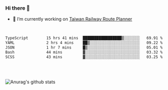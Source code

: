 ### Hi there 👋

- 🔭 I’m currently working on [Taiwan Railway Route Planner](https://github.com/Taiwan-Railway-Route-Planner)

<br/>

<!--START_SECTION:waka-->

```txt
TypeScript        15 hrs 41 mins  █████████████████▒░░░░░░░   69.91 %
YAML              2 hrs 4 mins    ██▒░░░░░░░░░░░░░░░░░░░░░░   09.22 %
JSON              1 hr 7 mins     █▒░░░░░░░░░░░░░░░░░░░░░░░   05.01 %
Bash              44 mins         ▓░░░░░░░░░░░░░░░░░░░░░░░░   03.32 %
SCSS              43 mins         ▓░░░░░░░░░░░░░░░░░░░░░░░░   03.25 %
```

<!--END_SECTION:waka-->

<br/>
<br/>

![Anurag's github stats](https://github-readme-stats.vercel.app/api?username=DepickereSven&show_icons=true&theme=tokyonight)



<!--
**DepickereSven/DepickereSven** is a ✨ _special_ ✨ repository because its `README.md` (this file) appears on your GitHub profile.

Here are some ideas to get you started:

- 🔭 I’m currently working on ...
- 🌱 I’m currently learning ...
- 👯 I’m looking to collaborate on ...
- 🤔 I’m looking for help with ...
- 💬 Ask me about ...
- 📫 How to reach me: ...
- 😄 Pronouns: ...
- ⚡ Fun fact: ...
-->
